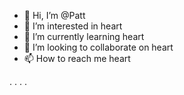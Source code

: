 - 👋 Hi, I’m @Patt
- 👀 I’m interested in heart
- 🌱 I’m currently learning heart
- 💞️ I’m looking to collaborate on heart
- 📫 How to reach me heart



. . . .

